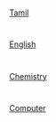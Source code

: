 <html>
<body>
  <h1 align = center> </h1>
  <A href = "https://drive.google.com/file/d/1bxxI2mDlCy2aW_ltX6w1dOXHoi5Qkk8y/view?usp=sharing"> Tamil </A>
  <h1 align = center> </h1>
  <A href = "https://drive.google.com/file/d/1-MXgu5CuBFbK8npJKMtYW6fXkD-vAHEv/view?usp=sharing"> English </A>
  <h1 align = center> </h1>
  <A href = "https://drive.google.com/file/d/1mIarU6KkdDsLTve6_S6My7VN3piAhT9s/view?usp=sharing"> Chemistry </A>
  <h1 align = center> </h1>
  <A href = "https://drive.google.com/file/d/15aZY2LDeFnbpmpX7lSDJKL0sJcvb3qwk/view?usp=sharing"> Computer </A>
  </body>
  </html>

